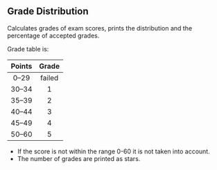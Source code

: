 ## Grade Distribution

Calculates grades of exam scores, prints the distribution and the percentage of accepted grades.

Grade table is:

| Points | 	Grade |
|:------:|:------:|
|  0–29  | failed |
| 30–34  |   1    |
| 35–39  |   2    |
| 40–44  |   3    |
| 45–49  |   4    |
| 50–60  |   5    |

- If the score is not within the range 0-60 it is not taken into account.
- The number of grades are printed as stars.
